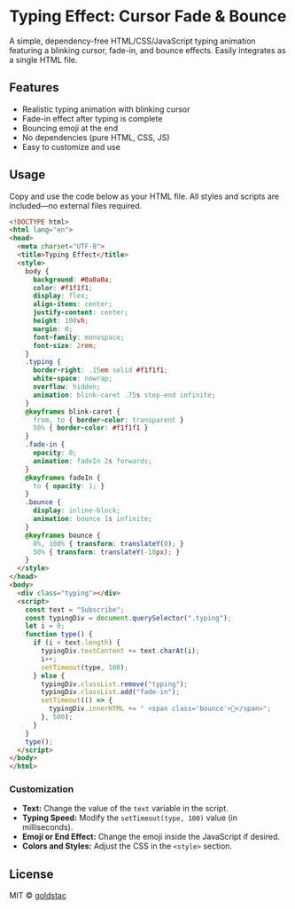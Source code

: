 # Typing Effect: Cursor Fade & Bounce

A simple, dependency-free HTML/CSS/JavaScript typing animation featuring a blinking cursor, fade-in, and bounce effects. Easily integrates as a single HTML file.

## Features

- Realistic typing animation with blinking cursor
- Fade-in effect after typing is complete
- Bouncing emoji at the end
- No dependencies (pure HTML, CSS, JS)
- Easy to customize and use

## Usage

Copy and use the code below as your HTML file. All styles and scripts are included—no external files required.

```html
<!DOCTYPE html>
<html lang="en">
<head>
  <meta charset="UTF-8">
  <title>Typing Effect</title>
  <style>
    body {
      background: #0a0a0a;
      color: #f1f1f1;
      display: flex;
      align-items: center;
      justify-content: center;
      height: 100vh;
      margin: 0;
      font-family: monospace;
      font-size: 2rem;
    }
    .typing {
      border-right: .15em solid #f1f1f1;
      white-space: nowrap;
      overflow: hidden;
      animation: blink-caret .75s step-end infinite;
    }
    @keyframes blink-caret {
      from, to { border-color: transparent }
      50% { border-color: #f1f1f1 }
    }
    .fade-in {
      opacity: 0;
      animation: fadeIn 2s forwards;
    }
    @keyframes fadeIn {
      to { opacity: 1; }
    }
    .bounce {
      display: inline-block;
      animation: bounce 1s infinite;
    }
    @keyframes bounce {
      0%, 100% { transform: translateY(0); }
      50% { transform: translateY(-10px); }
    }
  </style>
</head>
<body>
  <div class="typing"></div>
  <script>
    const text = "Subscribe";
    const typingDiv = document.querySelector(".typing");
    let i = 0;
    function type() {
      if (i < text.length) {
        typingDiv.textContent += text.charAt(i);
        i++;
        setTimeout(type, 100);
      } else {
        typingDiv.classList.remove("typing");
        typingDiv.classList.add("fade-in");
        setTimeout(() => {
          typingDiv.innerHTML += " <span class='bounce'>🙂</span>";
        }, 500);
      }
    }
    type();
  </script>
</body>
</html>
```

### Customization

- **Text:** Change the value of the `text` variable in the script.
- **Typing Speed:** Modify the `setTimeout(type, 100)` value (in milliseconds).
- **Emoji or End Effect:** Change the emoji inside the JavaScript if desired.
- **Colors and Styles:** Adjust the CSS in the `<style>` section.

## License

MIT © [goldstac](https://github.com/goldstac)
